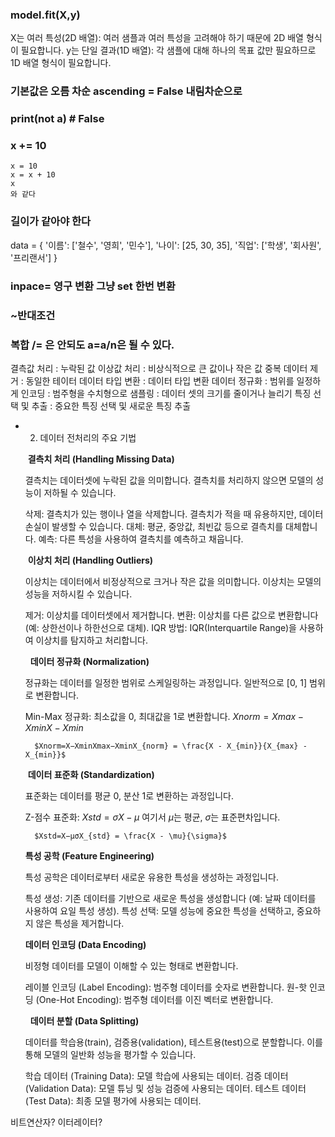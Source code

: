 
### model.fit(X,y)
X는 여러 특성(2D 배열): 여러 샘플과 여러 특성을 고려해야 하기 때문에 2D 배열 형식이 필요합니다.
y는 단일 결과(1D 배열): 각 샘플에 대해 하나의 목표 값만 필요하므로 1D 배열 형식이 필요합니다.


### 기본값은 오름 차순 ascending = False 내림차순으로


### print(not a)    # False

### x += 10
```
x = 10
x = x + 10
x
와 같다
```

### 길이가 같아야 한다

data = {
    '이름': ['철수', '영희', '민수'],
    '나이': [25, 30, 35],
    '직업': ['학생', '회사원', '프리랜서']
}


### inpace= 영구 변환 그냥 set 한번 변환

### ~반대조건

### 복합 /= 은 안되도 a=a/n은 될 수 있다.

결측값 처리 : 누락된 값
이상값 처리 : 비상식적으로 큰 값이나 작은 값
중복 데이터 제거 : 동일한 테이터 
데이터 타입 변환 : 데이터 타입 변환
데이터 정규화 : 범위를 일정하게
인코딩 : 범주형을 수치형으로
샘플링 : 데이터 셋의 크기를 줄이거나 늘리기
특징 선택 및 추출 : 중요한 특징 선택 및 새로운 특징 추출

- 2) 데이터 전처리의 주요 기법
    
    **결측치 처리 (Handling Missing Data)**
    
    결측치는 데이터셋에 누락된 값을 의미합니다. 결측치를 처리하지 않으면 모델의 성능이 저하될 수 있습니다.
    
    삭제: 결측치가 있는 행이나 열을 삭제합니다. 결측치가 적을 때 유용하지만, 데이터 손실이 발생할 수 있습니다.
    대체: 평균, 중앙값, 최빈값 등으로 결측치를 대체합니다.
    예측: 다른 특성을 사용하여 결측치를 예측하고 채웁니다.
    
     **이상치 처리 (Handling Outliers)**
    
    이상치는 데이터에서 비정상적으로 크거나 작은 값을 의미합니다. 이상치는 모델의 성능을 저하시킬 수 있습니다.
    
    제거: 이상치를 데이터셋에서 제거합니다.
    변환: 이상치를 다른 값으로 변환합니다 (예: 상한선이나 하한선으로 대체).
    IQR 방법: IQR(Interquartile Range)을 사용하여 이상치를 탐지하고 처리합니다.
    
      **데이터 정규화 (Normalization)**
    
    정규화는 데이터를 일정한 범위로 스케일링하는 과정입니다. 일반적으로 [0, 1] 범위로 변환합니다.
    
   Min-Max 정규화: 최소값을 0, 최대값을 1로 변환합니다.
    $Xnorm=Xmax−XminX−Xmin$
        
        $Xnorm=X−XminXmax−XminX_{norm} = \frac{X - X_{min}}{X_{max} - X_{min}}$
        
    
     **데이터 표준화 (Standardization)**
    
    표준화는 데이터를 평균 0, 분산 1로 변환하는 과정입니다.
    
    Z-점수 표준화: $Xstd=σX−μ$
    여기서 $\mu$는 평균, $\sigma$는 표준편차입니다.
        
        $Xstd=X−μσX_{std} = \frac{X - \mu}{\sigma}$
        
    
    **특성 공학 (Feature Engineering)**
    
    특성 공학은 데이터로부터 새로운 유용한 특성을 생성하는 과정입니다.
    
     특성 생성: 기존 데이터를 기반으로 새로운 특성을 생성합니다 (예: 날짜 데이터를 사용하여 요일 특성 생성).
     특성 선택: 모델 성능에 중요한 특성을 선택하고, 중요하지 않은 특성을 제거합니다.

    **데이터 인코딩 (Data Encoding)**
    
    비정형 데이터를 모델이 이해할 수 있는 형태로 변환합니다.
    
    레이블 인코딩 (Label Encoding): 범주형 데이터를 숫자로 변환합니다.
    원-핫 인코딩 (One-Hot Encoding): 범주형 데이터를 이진 벡터로 변환합니다.
    
     **데이터 분할 (Data Splitting)**
    
    데이터를 학습용(train), 검증용(validation), 테스트용(test)으로 분할합니다. 이를 통해 모델의 일반화 성능을 평가할 수 있습니다.
    
     학습 데이터 (Training Data): 모델 학습에 사용되는 데이터.
     검증 데이터 (Validation Data): 모델 튜닝 및 성능 검증에 사용되는 데이터.
     테스트 데이터 (Test Data): 최종 모델 평가에 사용되는 데이터.






비트연산자?
이터레이터?